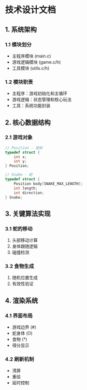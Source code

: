 # 技术设计文档

## 1. 系统架构
### 1.1 模块划分
- 主程序模块 (main.c)
- 游戏逻辑模块 (game.c/h)
- 工具模块 (utils.c/h)

### 1.2 模块职责
- 主程序：游戏初始化和主循环
- 游戏逻辑：状态管理和核心玩法
- 工具：系统功能封装

## 2. 核心数据结构
### 2.1 游戏对象
```c
// Position - 坐标
typedef struct {
    int x;
    int y;
} Position;

// Snake - 蛇
typedef struct {
    Position body[SNAKE_MAX_LENGTH];
    int length;
    int direction;
} Snake;
```

## 3. 关键算法实现
### 3.1 蛇的移动
1. 头部移动计算
2. 身体跟随逻辑
3. 碰撞检测

### 3.2 食物生成
1. 随机位置生成
2. 有效性验证

## 4. 渲染系统
### 4.1 界面布局
- 游戏边界 (#)
- 蛇身体 (O)
- 食物 (*)
- 得分显示

### 4.2 刷新机制
- 清屏
- 重绘
- 延时控制